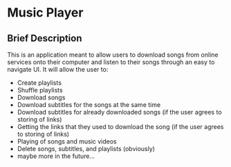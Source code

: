 # Music Player
## Brief Description
This is an application meant to allow users to download songs from online services onto their computer and listen to their songs through an easy to navigate UI.
It will allow the user to:
- Create playlists
- Shuffle playlists
- Download songs
- Download subtitles for the songs at the same time
- Download subtitles for already downloaded songs (if the user agrees to storing of links)
- Getting the links that they used to download the song (if the user agrees to storing of links)
- Playing of songs and music videos
- Delete songs, subtitles, and playlists (obviously)
- maybe more in the future...
